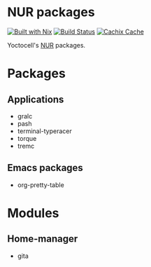 # NUR packages
[![Built with Nix](https://builtwithnix.org/badge.svg)](https://builtwithnix.org)
[![Build Status](https://travis-ci.org/yoctocell/nur-packages.svg?branch=master)](https://travis-ci.org/yoctocell/nur-packages)
[![Cachix Cache](https://img.shields.io/badge/cachix-yoctocell-blue.svg)](https://yoctocell.cachix.org)

Yoctocell's [NUR](https://github.com/nix-community/NUR) packages.

# Packages
## Applications
- gralc
- pash
- terminal-typeracer
- torque
- tremc

## Emacs packages
- org-pretty-table

# Modules
## Home-manager
- gita
